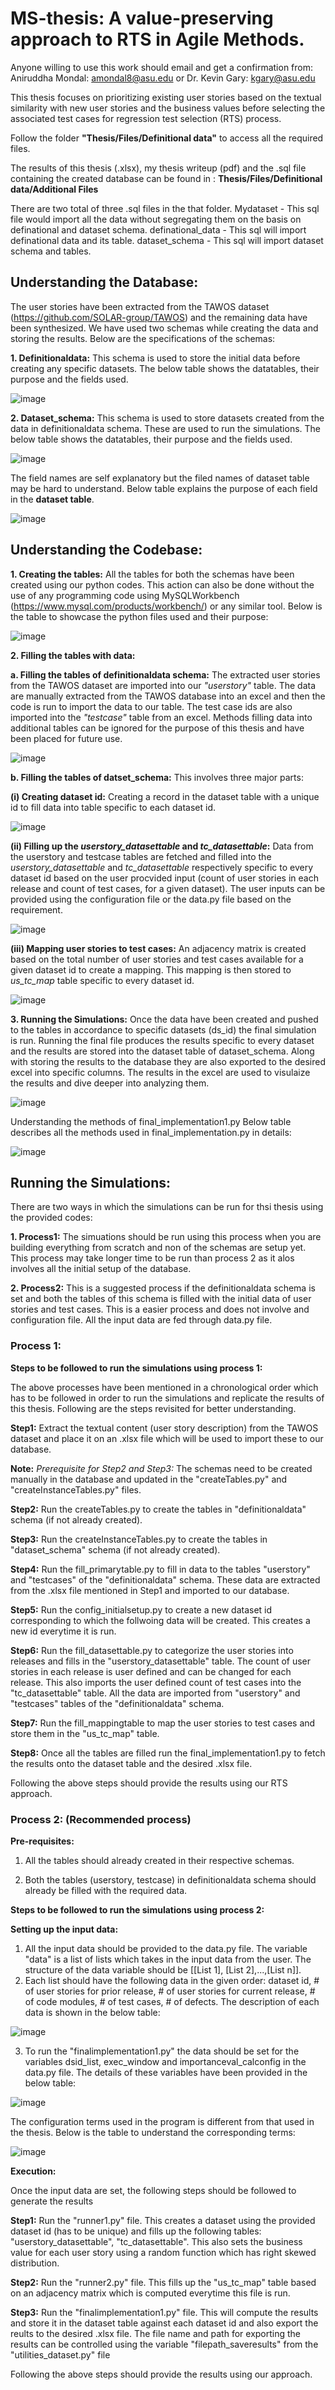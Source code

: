 # MS-thesis: A value-preserving approach to RTS in Agile Methods.

Anyone willing to use this work should email and get a confirmation from: Aniruddha Mondal: amondal8@asu.edu or Dr. Kevin Gary: kgary@asu.edu

This thesis focuses on prioritizing existing user stories based on the textual similarity with new user stories and the business values before selecting the associated test cases for regression test selection (RTS) process. 

Follow the folder **"Thesis/Files/Definitional data"** to access all the required files.

The results of this thesis (.xlsx), my thesis writeup (pdf) and the .sql file containing the created database can be found in : **Thesis/Files/Definitional data/Additional Files**

There are two total of three .sql files in the that folder.
Mydataset - This sql file would import all the data without segregating them on the basis on definational and dataset schema.
definational_data - This sql will import definational data and its table.
dataset_schema - This sql will import dataset schema and tables.

## Understanding the Database:
The user stories have been extracted from the TAWOS dataset (https://github.com/SOLAR-group/TAWOS) and the remaining data have been synthesized. We have used two schemas while creating the data and storing the results. Below are the specifications of the schemas:

**1. Definitionaldata:** This schema is used to store the initial data before creating any specific datasets.
   The below table shows the datatables, their purpose and the fields used.
   
![image](https://github.com/amondal8/marters-thesis/assets/134355254/ad395068-1676-426f-93f5-40665cb5da5f)



**2. Dataset_schema:** This schema is used to store datasets created from the data in definitionaldata schema. These are used to run the simulations.
   The below table shows the datatables, their purpose and the fields used.
 
![image](https://github.com/amondal8/marters-thesis/assets/134355254/cd99c488-6d21-4b84-bbb3-3effbfee6198)


The field names are self explanatory but the filed names of dataset table may be hard to understand. Below table explains the purpose of each field in the **dataset table**.

![image](https://github.com/amondal8/marters-thesis/assets/134355254/17aa129e-314c-43f0-980a-0f86961fc901)



## Understanding the Codebase:

**1. Creating the tables:**
All the tables for both the schemas have been created using our python codes. This action can also be done without the use of any programming code using MySQLWorkbench (https://www.mysql.com/products/workbench/) or any similar tool. Below is the table to showcase the python files used and their purpose:

![image](https://github.com/amondal8/marters-thesis/assets/134355254/3474cedf-32da-495e-9ef6-494176540f9b)



**2. Filling the tables with data:**

   **a. Filling the tables of definitionaldata schema:**
   The extracted user stories from the TAWOS dataset are imported into our _"userstory"_ table. The data are manually extracted from the TAWOS database into an excel and then the code is run to import the data to our table. The test case ids are also imported into  the _"testcase"_ table from an excel. Methods filling data into additional tables can be ignored for the purpose of this thesis and have been placed for future use.

![image](https://github.com/amondal8/marters-thesis/assets/134355254/c876baae-6cc8-4080-862f-d599164a9ae8)

 **b. Filling the tables of datset_schema:**
 This involves three major parts: 
 
**(i) Creating dataset id:** Creating a record in the dataset table with a unique id to fill data into table specific to each dataset id.


![image](https://github.com/amondal8/marters-thesis/assets/134355254/47ec6afc-9d72-4e6a-9af9-e435fc8e6f58)


**(ii) Filling up the _userstory_datasettable_ and _tc_datasettable_:** Data from the userstory and testcase tables are fetched and filled into the _userstory_datasettable_ and _tc_datasettable_ respectively specific to every dataset id based on the user procvided input (count of user stories in each release and count of test cases, for a given dataset). The user inputs can be provided using the configuration file or the data.py file based on the requirement.

![image](https://github.com/amondal8/marters-thesis/assets/134355254/19f4b434-15f0-4a1f-b261-cb044817ad1d)


**(iii) Mapping user stories to test cases:** An adjacency matrix is created based on the total number of user stories and test cases available for a given dataset id to create a mapping. This mapping is then stored to _us_tc_map_ table specific to every dataset id.

![image](https://github.com/amondal8/marters-thesis/assets/134355254/d3464e4b-4d7e-4552-b719-96c01fdab9c9)

**3. Running the Simulations:**
Once the data have been created and pushed to the tables in accordance to specific datasets (ds_id) the final simulation is run. Running the final file produces the results specific to every dataset and the results are stored into the dataset table of dataset_schema. Along with storing the results to the database they are also exported to the desired excel into specific columns. The results in the excel are used to visulaize the results and dive deeper into analyzing them. 


![image](https://github.com/amondal8/marters-thesis/assets/134355254/83adea86-9317-4fd5-a0db-1d53f48a6fb7)


Understanding the methods of final_implementation1.py
Below table describes all the methods used in final_implementation.py in details:

![image](https://github.com/amondal8/marters-thesis/assets/134355254/010d269c-385d-4c86-be8f-2bf56997319f)

## Running the Simulations:

There are two ways in which the simulations can be run for thsi thesis using the provided codes:

**1. Process1:** The simuations should be run using this process when you are building everything from scratch and non of the schemas are setup yet. This process may take longer time to be run than process 2 as it alos involves all the initial setup of the database.

**2. Process2:** This is a suggested process if the definitionaldata schema is set and both the tables of this schema is filled with the initial data of user stories and test cases. This is a easier process and does not involve and configuration file. All the input data are fed through data.py file.

### Process 1:
   
**Steps to be followed to run the simulations using process 1:**

The above processes have been mentioned in a chronological order which has to be followed in order to run the simulations and replicate the results of this thesis. Following are the steps revisited for better understanding.

**Step1:** Extract the textual content (user story description) from the TAWOS dataset and place it on an .xlsx file which will be used to import these to our database.

**Note:** _Prerequisite for Step2 and Step3:_ The schemas need to be created manually in the database and updated in the "createTables.py" and "createInstanceTables.py" files.

**Step2:** Run the createTables.py to create the tables in "definitionaldata" schema (if not already created).

**Step3:** Run the createInstanceTables.py to create the tables in "dataset_schema" schema (if not already created).

**Step4:** Run the fill_primarytable.py to fill in data to the tables "userstory" and "testcases" of the "definitionaldata" schema. These data are extracted from the .xlsx file mentioned in Step1 and imported to our database.

**Step5:** Run the config_initialsetup.py to create a new dataset id corresponding to which the follwoing data will be created. This creates a new id everytime it is run.

**Step6:** Run the fill_datasettable.py to categorize the user stories into releases and fills in the "userstory_datasettable" table. The count of user stories in each release is user defined and can be changed for each release. This also imports the user defined count of test cases into the "tc_datasettable" table. All the data are imported from "userstory" and "testcases" tables of the "definitionaldata" schema.

**Step7:** Run the fill_mappingtable to map the user stories to test cases and store them in the "us_tc_map" table.

**Step8:** Once all the tables are filled run the final_implementation1.py to fetch the results onto the dataset table and the desired .xlsx file.

Following the above steps should provide the results using our RTS approach.

### Process 2: **(Recommended process)**

**Pre-requisites:**

1. All the tables should already created in their respective schemas.

2. Both the tables (userstory, testcase) in definitionaldata schema should already be filled with the required data.

**Steps to be followed to run the simulations using process 2:**

**Setting up the input data:**

1. All the input data should be provided to the data.py file. The variable "data" is a list of lists which takes in the input data from the user. The structure of the data variable should be [[List 1], [List 2],...,[List n]].
2. Each list should have the following data in the given order: dataset id, # of user stories for prior release, # of user stories for current release, # of code modules, # of test cases, # of defects. The description of each data is shown in the below table:

![image](https://github.com/amondal8/masters-thesis/assets/134355254/5d6b8cc4-7af4-451a-bdf7-3a6b49962dbe)

3. To run the "finalimplementation1.py" the data should be set for the variables dsid_list, exec_window and importanceval_calconfig in the data.py file. The details of these variables have been provided in the below table:

![image](https://github.com/amondal8/masters-thesis/assets/134355254/5d40773d-0c44-44cd-9986-320c250bc4bd)

The configuration terms used in the program is different from that used in the thesis. Below is the table to understand the corresponding terms:

![image](https://github.com/amondal8/masters-thesis/assets/134355254/3eb5125f-fca9-4bf1-81c2-1b2900e6b4dd)


**Execution:**

Once the input data are set, the following steps should be followed to generate the results

**Step1:** Run the "runner1.py" file. This creates a dataset using the provided dataset id (has to be unique) and fills up the following tables: "userstory_datasettable", "tc_datasettable". This also sets the business value for each user story using a random function which has right skewed distribution.

**Step2:** Run the "runner2.py" file. This fills up the "us_tc_map" table based on an adjacency matrix which is computed everytime this file is run.

**Step3:** Run the "finalimplementation1.py" file. This will compute the results and store it in the dataset table against each dataset id and also export the reults to the desired .xlsx file. The file name and path for exporting the results can be controlled using the variable "filepath_saveresults" from the "utilities_dataset.py" file

Following the above steps should provide the results using our approach.
